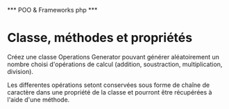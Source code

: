 *** POO & Frameworks php ***

Classe, méthodes et propriétés
==============================

Créez une classe Operations Generator pouvant générer aléatoirement un nombre choisi d'opérations de calcul (addition, soustraction, multiplication, division).

Les differentes opérations setont conservées sous forme de chaîne de caractère dans une propriété de la classe et pourront être récupérées à l'aide d'une méthode.
